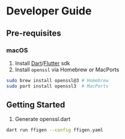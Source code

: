 # Developer Guide

## Pre-requisites

### macOS

1. Install [Dart](https://dart.dev/get-dart)/[Flutter](https://docs.flutter.dev/get-started/install) sdk
2. Install `openssl` via Homebrew or MacPorts

  ```sh
  sudo brew install openssl@3 # Homebrew
  sudo port install openssl3  # MacPorts
  ```

## Getting Started

1. Generate openssl.dart

```sh
dart run ffigen --config ffigen.yaml
```

